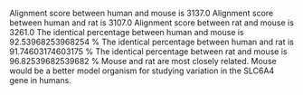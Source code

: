 Alignment score between human and mouse is 3137.0
Alignment score between human and rat is 3107.0
Alignment score between rat and mouse is 3261.0
The identical percentage between human and mouse is 92.53968253968254 %
The identical percentage between human and rat is 91.74603174603175 %
The identical percentage between rat and mouse is 96.82539682539682 %
Mouse and rat are most closely related.
Mouse would be a better model organism for studying variation in the SLC6A4 gene in humans.
